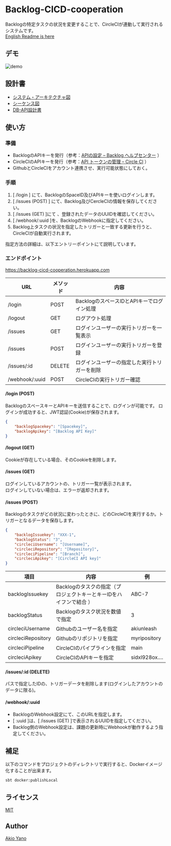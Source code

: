 # Backlog-CICD-cooperation

Backlogの特定タスクの状況を変更することで、CircleCIが連動して実行されるシステムです。  
[English Readme is here](https://github.com/AkiUnleash/Backlog-CICD-cooperation/blob/main/README.md)

## デモ
![demo](/demo/demo.gif)


## 設計書

- [システム・アーキテクチャ図](https://cacoo.com/diagrams/JbFA6UR4chm083qo/5D359?reload_rt=1625905817698_0)
- [シーケンス図](https://cacoo.com/diagrams/JbFA6UR4chm083qo/4E1D2?reload_rt=1625905817698_0)
- [DB-API設計書](https://docs.google.com/spreadsheets/d/1COsu1uTUe9xB2TvbY62HldaVBebx5qDsnjZVuvT1_kw/edit?usp=sharing)


## 使い方
### 準備
- BacklogのAPIキーを発行（参考：[APIの設定 – Backlog ヘルプセンター](https://support-ja.backlog.com/hc/ja/articles/360035641754-API%E3%81%AE%E8%A8%AD%E5%AE%9A) ）
- CircleCIのAPIキーを発行（参考：[API トークンの管理 – Circle CI](https://circleci.com/docs/ja/2.0/managing-api-tokens/) ）
- GithubとCircleCIをアカウント連携させ、実行可能状態にしておく。

### 手順

1. [ /login ] にて、BacklogのSpaceID及びAPIキーを使いログインします。
2. [ /issues (POST) ] にて、Backlog及びCercleCIの情報を保存してください。
3. [ /issues (GET) ]にて 、登録されたデータのUUIDを確認してください。
4. [ /webhook/:uuid ]を、BacklogのWebhookに指定してください。
5. Backlog上タスクの状況を指定したトリガーと一致する更新を行うと、CircleCIが自動実行されます。

指定方法の詳細は、以下エントリーポイントにて説明しています。

### エンドポイント 

https://backlog-cicd-cooperation.herokuapp.com

 | URL | メソッド  |  内容  |
 | --- | ---- | ---- |
 | /login | POST | BacklogのスペースIDとAPIキーでログイン処理  |
 | /logout | GET | ログアウト処理  |
 | /issues | GET | ログインユーザーの実行トリガーを一覧表示  |
 | /issues | POST | ログインユーザーの実行トリガーを登録  |
 | /issues/:id | DELETE | ログインユーザーの指定した実行トリガーを削除  |
 | /webhook/:uuid | POST  |  CircleCIの実行トリガー確認  |

#### /login (POST)

BacklogのスペースキーとAPIキーを送信することで、ログインが可能です。
ログインが成功すると、JWT認証(Cookie)が保存されます。

```json
{
    "backlogSpacekey": "[Spacekey]",
    "backlogApikey": "[Backlog API Key]"
}
```

#### /logout (GET)

Cookieが存在している場合、そのCookieを削除します。

#### /issues (GET)

ログインしているアカウントの、トリガー一覧が表示されます。  
ログインしていない場合は、エラーが返却されます。

#### /issues (POST)

Backlogのタスクがどの状況に変わったときに、どのCircleCIを実行するか。トリガーとなるデータを保存します。

```json
{
    "backlogIssuekey": "XXX-1",
    "backlogStatus": "3",
    "circleciUsername": "[Username]",
    "circleciRepository": "[Repository]",
    "circleciPipeline": "[Branch]",
    "circleciApikey": "[CircleCI API key]"
}
```
| 項目 | 内容  |  例  |
| --- | ---- | ---- |
| backlogIssuekey    | Backlogのタスクの指定（プロジェクトキーとキーIDをハイフンで結合 ） | ABC-7  |
| backlogStatus      | Backlogのタスク状況を数値で指定 | 3 |
| circleciUsername   | Githubのユーザー名を指定 | akiunleash   |
| circleciRepository | Githubのリポジトリを指定 | myripository |
| circleciPipeline   | CircleCIのパイプラインを指定 | main  |
| circleciApikey     | CircleCIのAPIキーを指定 | sidxl928ox....  |

#### /issues/:id (DELETE)

パスで指定したIDの、トリガーデータを削除します(ログインしたアカウントのデータに限る)。  

#### /webhook/:uuid

- BacklogのWebhook設定にて、このURLを指定します。 
- [ :uuid ]は、[ /issues (GET) ]で表示されるUUIDを指定してください。
- Backlog側のWebhook設定は、課題の更新時にWebhookが動作するよう指定してください。

## 補足

以下のコマンドをプロジェクトのディレクトリで実行すると、Dockerイメージ化することが出来ます。

```shell
sbt docker:publishLocal
```


## ライセンス

[MIT](https://github.com/tcnksm/tool/blob/master/LICENCE)

## Author

[Akio Yano](https://github.com/AkiUnleash)
